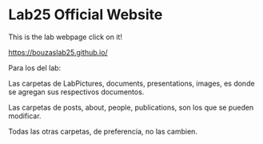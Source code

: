 # Lab25 Official Website

This is the lab webpage click on it!

https://bouzaslab25.github.io/


Para los del lab:

Las carpetas de LabPictures, documents, presentations, images, es donde se agregan sus respectivos documentos. 

Las carpetas de posts, about, people, publications, son los que se pueden modificar.

Todas las otras carpetas, de preferencia, no las cambien. 
